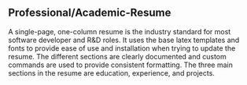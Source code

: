 ## Professional/Academic-Resume

A single-page, one-column resume is the industry standard for most software developer and R&D roles. It uses the base latex templates and fonts to provide ease of use and installation when trying to update the resume. The different sections are clearly documented and custom commands are used to provide consistent formatting. The three main sections in the resume are education, experience, and projects.
